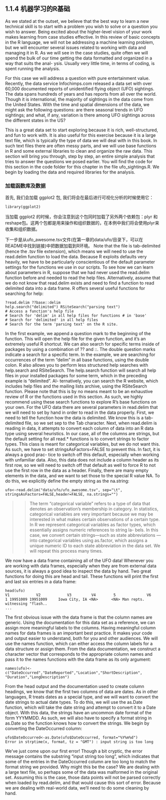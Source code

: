 ## 1.1.4 机器学习的R基础 ##

As we stated at the outset, we believe that the best way to learn a new technical skill is to start with a problem you wish to solve or a question you wish to answer. Being excited about the higher-level vision of your work makes learning from case studies effective. In this review of basic concepts in the R language, we will not be addressing a machine learning problem, but we will encounter several issues related to working with data and managing it in R. As we will see in the case studies, quite often we will spend the bulk of our time getting the data formatted and organized in a way that suits the anal- ysis. Usually very little time, in terms of coding, is spent running the analysis.

For this case we will address a question with pure entertainment value. Recently, the data service Infochimps.com released a data set with over 60,000 documented reports of unidentified flying object (UFO) sightings. The data spans hundreds of years and has reports from all over the world. Though it is international, the majority of sightings in the data come from the United States. With the time and spatial dimensions of the data, we might ask the following questions: are there seasonal trends in UFO sightings; and what, if any, variation is there among UFO sightings across the different states in the US?

This is a great data set to start exploring because it is rich, well-structured, and fun to work with. It is also useful for this exercise because it is a large text file, which is typically the type of data we will deal with in this book. In such text files there are often messy parts, and we will use base functions in R and some external libraries to clean and organize the raw data. This section will bring you through, step by step, an entire simple analysis that tries to answer the questions we posed earlier. You will find the code for this section in the code folder for this chapter in the file ufo_sightings.R. We begin by loading the data and required libraries for the analysis.

### 加载函数库及数据 ###
首先, 我们会加载 ggplot2 包, 我们将会在最后进行可视化分析的时候使用它：

    library(ggplot2)

当加载 ggplot2 的时候，你会注意到这个包同时加载了另外两个依赖包：plyr 和 reshape包。这两个包都是用来操作和组织数据的，在本例中我们将会使用plyr来收集和组织数据。

下一步是从ufo_awesome.tsv文件(在第一章的data/ufo/目录下，可以在README中找到链接)中把数据加载到R环境。
Note that the file is tab-delimited (hence the .tsv file extension), which means we will need to use the read.delim function to load the data. Because R exploits defaults very heavily, we have to be particularly conscientious of the default parameter settings for the functions we use in our scripts. To see how we can learn about parameters in R, suppose that we had never used the read.delim function before and needed to read the help files. Alternatively, assume that we do not know that read.delim exists and need to find a function to read delimited data into a data frame. R offers several useful functions for searching for help:

    ?read.delim ??base::delim
    help.search("delimited") RSiteSearch("parsing text")
    # Access a function's help file
    # Search for 'delim' in all help files for functions # in 'base'
    # Search for 'delimited' in all help files
    # Search for the term 'parsing text' on the R site.

In the first example, we append a question mark to the beginning of the function. This will open the help file for the given function, and it’s an extremely useful R shortcut. We can also search for specific terms inside of packages by using a combination of ?? and ::. The double question marks indicate a search for a specific term. In the example, we are searching for occurrences of the term “delim” in all base functions, using the double colon. R also allows you to perform less structured help searches with help.search and RSiteSearch. The help.search function will search all help files in your installed packages for some term, which in the preceding example is “delimited”. Al- ternatively, you can search the R website, which includes help files and the mailing lists archive, using the RSiteSearch function. Please note that this is by no means meant to be an exhaustive review of R or the functions used in this section. As such, we highly recommend using these search functions to explore R’s base functions on your own.
For the UFO data there are several parameters in read.delim that we will need to set by hand in order to read in the data properly. First, we need to tell the function how the data is delimited. We know this is a tab-delimited file, so we set sep to the Tab character. Next, when read.delim is reading in data, it attempts to convert each column of data into an R data type using several heuristics. In our case, all of the columns are strings, but the default setting for all read.* functions is to convert strings to factor types. This class is meant for categorical variables, but we do not want this. As such, we have to set stringsAsFactors=FALSE to prevent this. In fact, it is always a good prac- tice to switch off this default, especially when working with unfamiliar data. Also, this data does not include a column header as its first row, so we will need to switch off that default as well to force R to not use the first row in the data as a header. Finally, there are many empty elements in the data, and we want to set those to the special R value NA.
To do this, we explicitly define the empty string as the na.string: 

    ufo<-read.delim("data/ufo/ufo_awesome.tsv", sep="\t", stringsAsFactors=FALSE,header=FALSE, na.strings="")

>>The term “categorical variable” refers to a type of data that denotes an observation’s membership in category. In statistics, categorical variables are very important because we may be interested in what makes certain observations of a certain type. In R we represent categorical variables as factor types, which essentially assigns numeric references to string la- bels. In this case, we convert certain strings—such as state abbreviations —into categorical variables using as.factor, which assigns a unique numeric ID to each state abbreviation in the data set. We will repeat this process many times.

We now have a data frame containing all of the UFO data! Whenever you are working with data frames, especially when they are from external data sources, it is always a good idea to inspect the data by hand. Two great functions for doing this are head and tail. These functions will print the first and last six entries in a data frame:

    head(ufo)
    V1            V2            V3         V4        5              V6
    1 19951009 19951009     Iowa City, IA <NA>      <NA> Man repts. witnessing "flash..
    ...
    
The first obvious issue with the data frame is that the column names are generic. Using the documentation for this data set as a reference, we can assign more meaningful labels to the columns. Having meaningful column names for data frames is an important best practice. It makes your code and output easier to understand, both for you and other audiences. We will use the names function, which can either access the column labels for a data structure or assign them. From the data documentation, we construct a character vector that corresponds to the appropriate column names and pass it to the names functions with the data frame as its only argument:

    names(ufo)<-c("DateOccurred","DateReported","Location","ShortDescription", "Duration","LongDescription")

From the head output and the documentation used to create column headings, we know that the first two columns of data are dates. As in other languages, R treats dates as a special type, and we will want to convert the date strings to actual date types. To do this, we will use the as.Date function, which will take the date string and attempt to convert it to a Date object. With this data, the strings have an uncommon date format of the form YYYMMDD. As such, we will also have to specify a format string in as.Date so the function knows how to convert the strings. We begin by converting the DateOccurred column:

    ufo$DateOccurred<-as.Date(ufo$DateOccurred, format="%Y%m%d")
    Error in strptime(x, format, tz = "GMT") : input string is too long

We’ve just come upon our first error! Though a bit cryptic, the error message contains the substring “input string too long”, which indicates that some of the entries in the DateOccurred column are too long to match the format string we provided. Why might this be the case? We are dealing with a large text file, so perhaps some of the data was malformed in the original set. Assuming this is the case, those data points will not be parsed correctly when loaded by read.delim, and that would cause this sort of error. Because we are dealing with real-world data, we’ll need to do some cleaning by hand.


